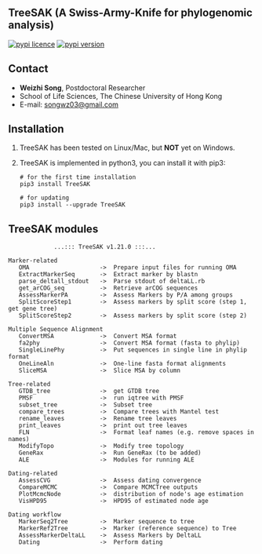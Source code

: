 
## TreeSAK (A Swiss-Army-Knife for phylogenomic analysis)

[![pypi licence ](https://img.shields.io/pypi/l/TreeSAK.svg)](https://opensource.org/licenses/gpl-3.0.html)
[![pypi version ](https://img.shields.io/pypi/v/TreeSAK.svg)](https://pypi.python.org/pypi/TreeSAK) 

Contact
---

+ **Weizhi Song**, Postdoctoral Researcher
+ School of Life Sciences, The Chinese University of Hong Kong
+ E-mail: songwz03@gmail.com

    
Installation
---

1. TreeSAK has been tested on Linux/Mac, but **NOT** yet on Windows.

1. TreeSAK is implemented in python3, you can install it with pip3:

       # for the first time installation
       pip3 install TreeSAK
      
       # for updating
       pip3 install --upgrade TreeSAK

TreeSAK modules
---

                 ...::: TreeSAK v1.21.0 :::...

    Marker-related
       OMA                    ->  Prepare input files for running OMA 
       ExtractMarkerSeq       ->  Extract marker by blastn  
       parse_deltall_stdout   ->  Parse stdout of deltaLL.rb
       get_arCOG_seq          ->  Retrieve arCOG sequences
       AssessMarkerPA         ->  Assess Markers by P/A among groups
       SplitScoreStep1        ->  Assess markers by split score (step 1, get gene tree)
       SplitScoreStep2        ->  Assess markers by split score (step 2)
    
    Multiple Sequence Alignment
       ConvertMSA             ->  Convert MSA format
       fa2phy                 ->  Convert MSA format (fasta to phylip)
       SingleLinePhy          ->  Put sequences in single line in phylip format
       OneLineAln             ->  One-line fasta format alignments
       SliceMSA               ->  Slice MSA by column 
    
    Tree-related
       GTDB_tree              ->  get GTDB tree
       PMSF                   ->  run iqtree with PMSF
       subset_tree            ->  Subset tree
       compare_trees          ->  Compare trees with Mantel test
       rename_leaves          ->  Rename tree leaves
       print_leaves           ->  print out tree leaves
       FLN                    ->  Format leaf names (e.g. remove spaces in names)
       ModifyTopo             ->  Modify tree topology
       GeneRax                ->  Run GeneRax (to be added)    
       ALE                    ->  Modules for running ALE
       
    Dating-related
       AssessCVG              ->  Assess dating convergence
       CompareMCMC            ->  Compare MCMCTree outputs
       PlotMcmcNode           ->  distribution of node's age estimation 
       VisHPD95               ->  HPD95 of estimated node age 
       
    Dating workflow
       MarkerSeq2Tree         ->  Marker sequence to tree
       MarkerRef2Tree         ->  Marker (reference sequence) to Tree
       AssessMarkerDeltaLL    ->  Assess Markers by DeltaLL
       Dating                 ->  Perform dating
